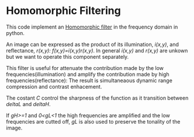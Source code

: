 # Homomorphic Filtering

This code implement an [Homomorphic filter](https://en.wikipedia.org/wiki/Homomorphic_filtering) in the frequency domain in python.

An image can be expressed as the product of its illumination, _i(x,y)_, and reflectance, _r(x,y): f(x,y)=i(x,y)r(x,y)_. In general _i(x,y)_ and _r(x,y)_ are unkown but we want to operate this component separately.

This filter is useful for attenuate the contribution made by the low frequencies(illumination) and amplify the contribution made by high frequencies(reflectance): The result is simultaneaous dynamic range compression and contrast enhacement.

The costant _C_ control the sharpness of the function as it transition between _deltaL_ and _deltaH_.

If _gH>=1_ and _0<gL<1_ the high frequencies are amplified and the low frequencies are cutted off, _gL_ is also used to preserve the tonality of the image.
